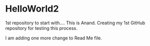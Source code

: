 # HelloWorld2
1st repository to start with....
This is Anand.  Creating my 1st GitHub repository for testing this process.

I am adding one more change to Read Me file.

